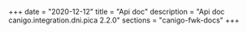+++
date        = "2020-12-12"
title       = "Api doc"
description = "Api doc canigo.integration.dni.pica 2.2.0"
sections    = "canigo-fwk-docs"
+++